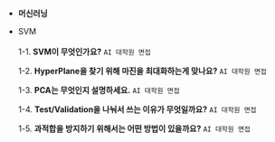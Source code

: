 - **머신러닝**<br>
- SVM <br><br>
  1-1. **SVM이 무엇인가요?** `AI 대학원 면접`<br>
  
  1-2. **HyperPlane을 찾기 위해 마진을 최대화하는게 맞나요?** `AI 대학원 면접` <br>

  1-3. **PCA는 무엇인지 설명하세요.**  `AI 대학원 면접` <br>
  
  1-4. **Test/Validation을 나눠서 쓰는 이유가 무엇일까요?**  `AI 대학원 면접` <br>
  
  1-5. **과적합을 방지하기 위해서는 어떤 방법이 있을까요?**  `AI 대학원 면접` <br>
